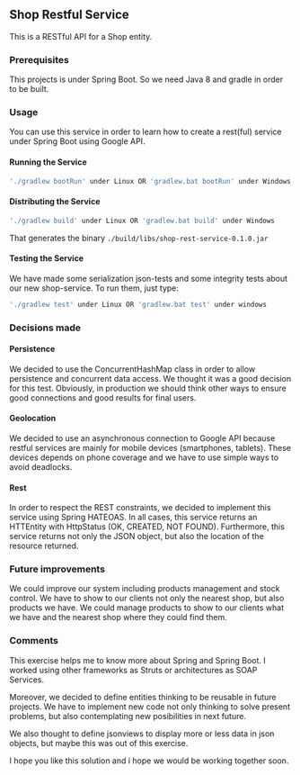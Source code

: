 ## Shop Restful Service

This is a RESTful API for a Shop entity.
 

### Prerequisites
This projects is under Spring Boot. So we need Java 8 and gradle in order to be built.

### Usage

You can use this service in order to learn how to create a rest(ful) service under Spring Boot using Google API.

#### Running the Service

```sh
'./gradlew bootRun' under Linux OR 'gradlew.bat bootRun' under Windows
```
#### Distributing the Service

```sh
'./gradlew build' under Linux OR 'gradlew.bat build' under Windows
```
That generates the binary `./build/libs/shop-rest-service-0.1.0.jar`

#### Testing the Service

We have made some serialization json-tests and some integrity tests about our new shop-service. To run them, just type:  
```sh
'./gradlew test' under Linux OR 'gradlew.bat test' under windows
```

### Decisions made

#### Persistence

We decided to use the ConcurrentHashMap class in order to allow persistence and concurrent data access. We thought it was a good decision for this test. Obviously, in production we should think other ways to ensure good connections and good results for final users.


#### Geolocation

We decided to use an asynchronous connection to Google API because restful services are mainly for mobile devices (smartphones, tablets). These devices depends on phone coverage and we have to use simple ways to avoid deadlocks.

#### Rest

In order to respect the REST constraints, we decided to implement this service using Spring HATEOAS. In all cases, this service returns an HTTEntity with HttpStatus (OK, CREATED, NOT FOUND).
Furthermore, this service returns not only the JSON object, but also the location of the resource returned.

### Future improvements

We could improve our system including products management and stock control. We have to show to our clients not only the nearest shop, but also products we have. We could manage products to show to our clients what we have and the nearest shop where they could find them.

### Comments

This exercise helps me to know more about Spring and Spring Boot. I worked using other frameworks as Struts or architectures as SOAP Services.

Moreover, we decided to define entities thinking to be reusable in future projects. We have to implement new code not only thinking to solve present problems, but also contemplating new posibilities in next future.

We also thought to define jsonviews to display more or less data in json objects, but maybe this was out of this exercise.

I hope you like this solution and i hope we would be working together soon.